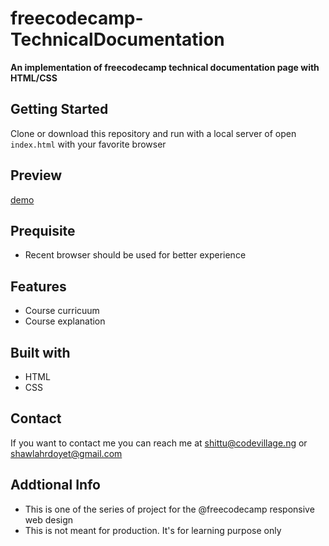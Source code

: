 # freecodecamp-TechnicalDocumentation
**An implementation of freecodecamp technical documentation page with HTML/CSS**

## Getting Started
Clone or download this repository and run with a local server of open `index.html` with your favorite browser

## Preview
[demo](https://fcc-technical-documentation.vercel.app/)

## Prequisite
- Recent browser should be used for better experience

## Features
- Course curricuum
- Course explanation


## Built with
- HTML
- CSS


## Contact
If you want to contact me you can reach me at shittu@codevillage.ng or shawlahrdoyet@gmail.com

## Addtional Info
- This is one of the series of project for the @freecodecamp responsive web design 
- This is not meant for production. It's for learning purpose only 

